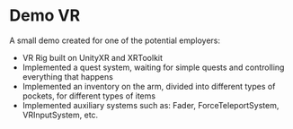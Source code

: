 # Demo VR

A small demo created for one of the potential employers:

- VR Rig built on UnityXR and XRToolkit
- Implemented a quest system, waiting for simple quests and controlling everything that happens
- Implemented an inventory on the arm, divided into different types of pockets, for different types of items
- Implemented auxiliary systems such as: Fader, ForceTeleportSystem, VRInputSystem, etc.
